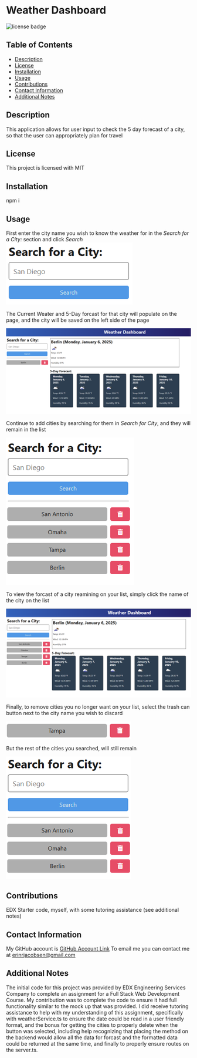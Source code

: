 # Weather Dashboard
  ![license badge](https://img.shields.io/badge/license-MIT-blue)
## Table of Contents
* [Description](#description)
* [License](#license)
* [Installation](#installation)
* [Usage](#usage)
* [Contributions](#contributions)
* [Contact Information](#contact-information)
* [Additional Notes](#additional-notes)

## Description
This application allows for user input to check the 5 day forecast of a city, so that the user can appropriately plan for travel

## License
This project is licensed with MIT

## Installation 
npm i

## Usage
First enter the city name you wish to know the weather for in the _Search for a City:_ section and click _Search_
![City Search Input Field](/images/WD%20search%20for%20city.png)

The Current Weater and 5-Day forcast for that city will populate on the page, and the city will be saved on the left side of the page 

![Example showing current weather and foract for Berlin](/images/WD%20Berlin%20forcast%20example.png)

Continue to add cities by searching for them in _Search for City_, and they will remain in the list 

![List of searched cities](/images/WD%20added%20cities%20.png)

To view the forcast of a city reamining on your list, simply click the name of the city on the list

![View of the city of Berlin again, with other cities populated in the list](/images/WD%20view%20Berlin%20again%20on%20the%20list.png)

Finally, to remove cities you no longer want on your list, select the trash can button next to the city name you wish to discard

![city of Tampa to be discarded](/images/WD%20city%20to%20discard.png)

But the rest of the cities you searched, will still remain

![previous city list now excluding Tampa](/images/WD%20new%20list%20excluding%20Tampa.png)

## Contributions
EDX Starter code, myself, with some tutoring assistance (see additional notes)

## Contact Information
My GitHub account is [GitHub Account Link](https://github.com/achensen)
To email me you can contact me at erinrjacobsen@gmail.com


## Additional Notes 
 The initial code for this project was provided by EDX Engineering Services Company to complete an assignment for a Full Stack Web Development Course. My contribution was to complete the code to ensure it had full functionality similar to the mock up that was provided. I did receive tutoring assistance to help with my understanding of this assignment, specifically with weatherService.ts to ensure the date could be read in a user friendly format, and the bonus for getting the cities to properly delete when the button was selected, including help recognizing that placing the method on the backend would allow all the data for forcast and the formatted data could be returned at the same time, and finally to properly ensure routes on the server.ts.